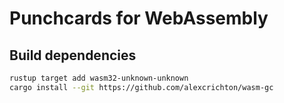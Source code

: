 # Punchcards for WebAssembly

## Build dependencies

```bash
rustup target add wasm32-unknown-unknown
cargo install --git https://github.com/alexcrichton/wasm-gc
```
